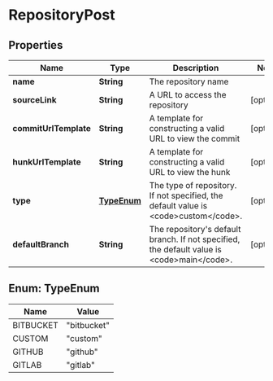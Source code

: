 

# RepositoryPost


## Properties

| Name | Type | Description | Notes |
|------------ | ------------- | ------------- | -------------|
|**name** | **String** | The repository name |  |
|**sourceLink** | **String** | A URL to access the repository |  [optional] |
|**commitUrlTemplate** | **String** | A template for constructing a valid URL to view the commit |  [optional] |
|**hunkUrlTemplate** | **String** | A template for constructing a valid URL to view the hunk |  [optional] |
|**type** | [**TypeEnum**](#TypeEnum) | The type of repository. If not specified, the default value is &lt;code&gt;custom&lt;/code&gt;. |  [optional] |
|**defaultBranch** | **String** | The repository&#39;s default branch. If not specified, the default value is &lt;code&gt;main&lt;/code&gt;. |  [optional] |



## Enum: TypeEnum

| Name | Value |
|---- | -----|
| BITBUCKET | &quot;bitbucket&quot; |
| CUSTOM | &quot;custom&quot; |
| GITHUB | &quot;github&quot; |
| GITLAB | &quot;gitlab&quot; |



